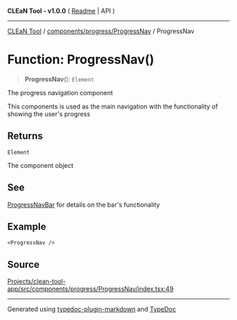 **CLEaN Tool - v1.0.0** ( [Readme](../../../../README.md) \| API )

***

[CLEaN Tool](../../../../modules.md) / [components/progress/ProgressNav](../README.md) / ProgressNav

# Function: ProgressNav()

> **ProgressNav**(): `Element`

The progress navigation component

This components is used as the main navigation with the functionality of showing the user's progress

## Returns

`Element`

The component object

## See

[ProgressNavBar](../Bar/functions/ProgressNavBar.md) for details on the bar's functionality

## Example

```tsx
<ProgressNav />
```

## Source

[Projects/clean-tool-app/src/components/progress/ProgressNav/index.tsx:49](https://github.com/yuckyh/clean-tool-app/)

***

Generated using [typedoc-plugin-markdown](https://www.npmjs.com/package/typedoc-plugin-markdown) and [TypeDoc](https://typedoc.org/)
